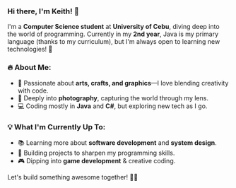 ### Hi there, I'm Keith! 👋

I'm a **Computer Science student** at **University of Cebu**, diving deep into the world of programming. Currently in my **2nd year**, Java is my primary language (thanks to my curriculum), but I'm always open to learning new technologies! 🚀

### 🔥 About Me:
- 🎨 Passionate about **arts, crafts, and graphics**—I love blending creativity with code.
- 📸 Deeply into **photography**, capturing the world through my lens.
- 💻 Coding mostly in **Java** and **C#**, but exploring new tech as I go.

### 💡 What I'm Currently Up To:
- 📚 Learning more about **software development** and **system design**.
- 🔨 Building projects to sharpen my programming skills.
- 🎮 Dipping into **game development** & creative coding.

Let's build something awesome together! 🚀✨

